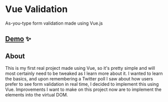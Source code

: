 # Vue Validation
As-you-type form validation made using Vue.js

## [Demo](https://laurenawilkinson.github.io/vue-validation) ✨

## About
This is my first real project made using Vue, so it's pretty simple and will most certainly need to be tweaked as I learn more about it. I wanted to learn the basics, and upon remembering a Twitter poll I saw about how users prefer to see form validation in real time, I decided to implement this using Vue. Improvements I want to make on this project now are to implement the elements into the virtual DOM.
